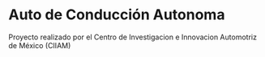 # Auto de Conducción Autonoma

Proyecto realizado por el Centro de Investigacion e Innovacion Automotriz de México (CIIAM)
